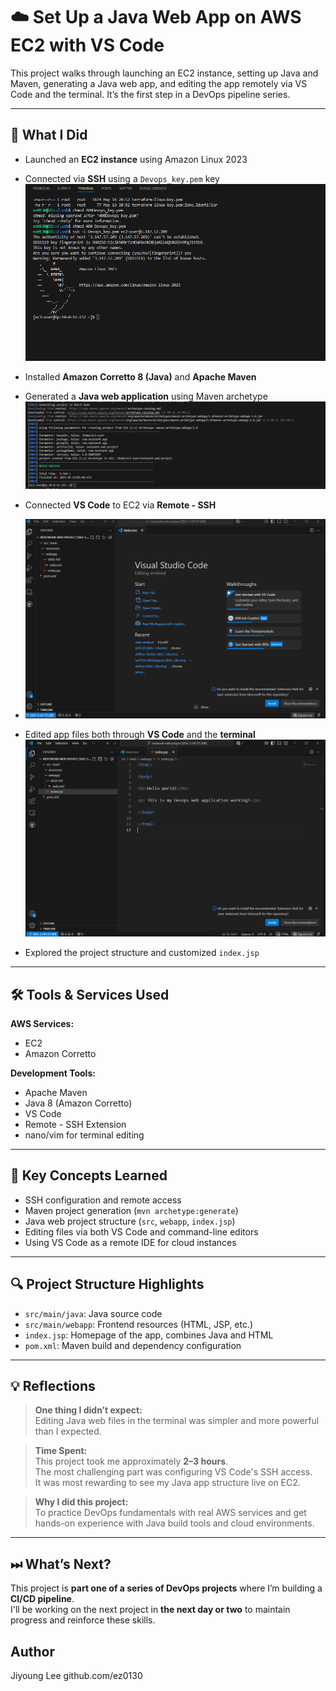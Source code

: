 # ☁️ Set Up a Java Web App on AWS EC2 with VS Code

This project walks through launching an EC2 instance, setting up Java and Maven, generating a Java web app, and editing the app remotely via VS Code and the terminal. It’s the first step in a DevOps pipeline series.

---

## 🚀 What I Did

- Launched an **EC2 instance** using Amazon Linux 2023

- Connected via **SSH** using a `Devops_key.pem` key
 ![image](image/41.PNG)
- Installed **Amazon Corretto 8 (Java)** and **Apache Maven**
- Generated a **Java web application** using Maven archetype
  ![image](image/42.PNG)
- Connected **VS Code** to EC2 via **Remote - SSH**
- ![image](image/43.PNG)
- Edited app files both through **VS Code** and the **terminal**
  ![image](image/44.PNG)
- Explored the project structure and customized `index.jsp`

---

## 🛠 Tools & Services Used

**AWS Services:**
- EC2
- Amazon Corretto

**Development Tools:**
- Apache Maven
- Java 8 (Amazon Corretto)
- VS Code
- Remote - SSH Extension
- nano/vim for terminal editing

---

## 📁 Key Concepts Learned

- SSH configuration and remote access
- Maven project generation (`mvn archetype:generate`)
- Java web project structure (`src`, `webapp`, `index.jsp`)
- Editing files via both VS Code and command-line editors
- Using VS Code as a remote IDE for cloud instances

---

## 🔍 Project Structure Highlights

- `src/main/java`: Java source code
- `src/main/webapp`: Frontend resources (HTML, JSP, etc.)
- `index.jsp`: Homepage of the app, combines Java and HTML
- `pom.xml`: Maven build and dependency configuration

---

## 💡 Reflections

> **One thing I didn’t expect:**  
Editing Java web files in the terminal was simpler and more powerful than I expected.

> **Time Spent:**  
This project took me approximately **2–3 hours**.  
The most challenging part was configuring VS Code's SSH access.  
It was most rewarding to see my Java app structure live on EC2.

> **Why I did this project:**  
To practice DevOps fundamentals with real AWS services and get hands-on experience with Java build tools and cloud environments.

---

## ⏭ What’s Next?

This project is **part one of a series of DevOps projects** where I’m building a **CI/CD pipeline**.  
I'll be working on the next project in **the next day or two** to maintain progress and reinforce these skills.


## Author

Jiyoung Lee
github.com/ez0130
